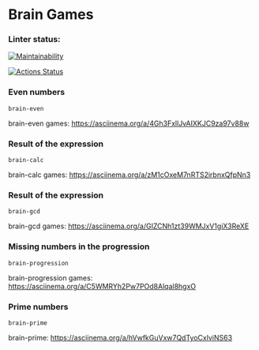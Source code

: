 # Brain Games

### Linter status:

[![Maintainability](https://api.codeclimate.com/v1/badges/a99a88d28ad37a79dbf6/maintainability)](https://codeclimate.com/github/codeclimate/codeclimate/maintainability)

[![Actions Status](https://github.com/AlexSerdyuk83/frontend-project-lvl1/workflows/nodejs-lint/badge.svg)](https://github.com/AlexSerdyuk83/frontend-project-lvl1/actions)

### Even numbers

```brain-even```

brain-even games: https://asciinema.org/a/4Gh3FxllJvAIXKJC9za97v88w

### Result of the expression

```brain-calc```

brain-calc games: https://asciinema.org/a/zM1cOxeM7nRTS2irbnxQfpNn3

### Result of the expression

```brain-gcd```

brain-gcd games: https://asciinema.org/a/GIZCNh1zt39WMJxV1giX3ReXE

### Missing numbers in the progression

```brain-progression```

brain-progression games: https://asciinema.org/a/C5WMRYh2Pw7POd8Alqal8hgxO

### Prime numbers

```brain-prime```

brain-prime: https://asciinema.org/a/hVwfkGuVxw7QdTyoCxlviNS63
